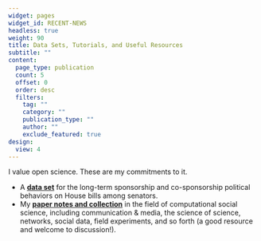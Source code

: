 ```yaml
---
widget: pages
widget_id: RECENT-NEWS
headless: true
weight: 90
title: Data Sets, Tutorials, and Useful Resources
subtitle: ""
content:
  page_type: publication
  count: 5
  offset: 0
  order: desc
  filters:
    tag: ""
    category: ""
    publication_type: ""
    author: ""
    exclude_featured: true
design:
  view: 4
---
```

I value open science. These are my commitments to it.

* A **[data set](https://github.com/hlbao/evolutionofcommunities)** for the long-term sponsorship and co-sponsorship political behaviors on House bills among senators.
* My **[paper notes and collection](https://www.carsonhlbao.com/post/my-random-notes-when-i-read-papers/)** in the field of computational social science, including communication & media, the science of science, networks, social data, field experiments, and so forth (a good resource and welcome to discussion!).
